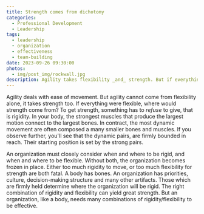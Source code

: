 ```yaml
---
title: Strength comes from dichotomy
categories:
  - Professional Development
  - Leadership
tags:
  - leadership
  - organization
  - effectiveness
  - team-building
date: 2023-09-26 09:30:00
photos: 
  - img/post_img/rockwall.jpg
description: Agility takes flexibility _and_ strength. But if everything is flexible, where can strength come from? And how ought we balance this contrast?
---
```

Agility deals with ease of movement. But agility cannot come from flexibility alone, it takes strength too. If everything were flexible, where would strength come from? To get strength, something has to _refuse_ to give, that is rigidity. In your body, the strongest muscles that produce the largest motion connect to the largest bones. In contract, the most dynamic movement are often composed a many smaller bones and muscles. If you observe further, you'll see that the dynamic pairs, are firmly bounded in reach. Their starting position is set by the strong pairs.

An organization must closely consider when and where to be rigid, and when and where to be flexible. Without both, the organization becomes frozen in place. Either too much rigidity to move, or too much flexibility for strength are both fatal. A body has bones. An organization has priorities, culture, decision-making structure and many other artifacts. Those which are firmly held determine where the organization will be rigid. The right combination of rigidity and flexibility can yield great strength. But an organization, like a body, needs many combinations of rigidity/flexibility to be effective.
